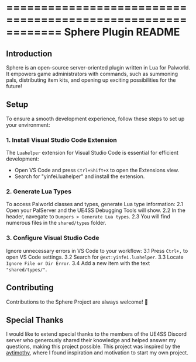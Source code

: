 ============================================================
                     Sphere Plugin README
============================================================

## Introduction
Sphere is an open-source server-oriented plugin written in Lua for Palworld. It empowers game administrators with commands, such as summoning pals, distributing item kits, and opening up exciting possibilities for the future!

## Setup
To ensure a smooth development experience, follow these steps to set up your environment:

### 1. Install Visual Studio Code Extension
The `Luahelper` extension for Visual Studio Code is essential for efficient development:
- Open VS Code and press `Ctrl+Shift+X` to open the Extensions view.
- Search for "yinfei.luahelper" and install the extension.

### 2. Generate Lua Types
To access Palworld classes and types, generate Lua type information:
2.1 Open your PalServer and the UE4SS Debugging Tools will show.
2.2 In the header, navegate to `Dumpers > Generate Lua types`.
2.3 You will find numerous files in the `shared/types` folder.

### 3. Configure Visual Studio Code
Ignore unnecessary errors in VS Code to your workflow:
3.1 Press `Ctrl+,` to open VS Code settings.
3.2 Search for `@ext:yinfei.luahelper`.
3.3 Locate `Ignore File or Dir Error`.
3.4 Add a new item with the text `"shared/types/"`.

## Contributing
Contributions to the Sphere Project are always welcome! 🚀

## Special Thanks
I would like to extend special thanks to the members of the UE4SS Discord server who generously shared their knowledge and helped answer my questions, making this project possible.
This project was inspired by the [aytimothy](https://github.com/aytimothy/PalworldEssentials/), where I found inspiration and motivation to start my own project.